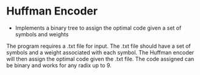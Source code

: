 # Huffman Encoder
* Implements a binary tree to assign the optimal code given a set of symbols and weights

The program requires a .txt file for input. The .txt file should have a set of symbols and a weight associated with each symbol. The Huffman encoder will then assign the optimal code given the .txt file. The code assigned can be binary and works for any radix up to 9.
